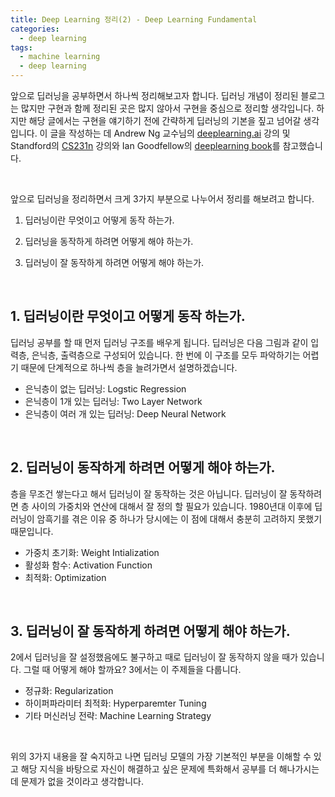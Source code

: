 ```yaml
---
title: Deep Learning 정리(2) - Deep Learning Fundamental
categories:
  - deep learning
tags:
  - machine learning
  - deep learning
---
```


앞으로 딥러닝을 공부하면서 하나씩 정리해보고자 합니다. 딥러닝 개념이 정리된 블로그는 많지만 구현과 함께 정리된 곳은 많지 않아서 구현을 중심으로 정리할 생각입니다. 하지만 해당 글에서는 구현을 얘기하기 전에 간략하게 딥러닝의 기본을 짚고 넘어갈 생각입니다. 이 글을 작성하는 데 Andrew Ng 교수님의 [deeplearning.ai](https://www.coursera.org/courses?query=deeplearning.ai) 강의 및 Standford의 [CS231n](http://cs231n.stanford.edu/) 강의와 Ian Goodfellow의 [deeplearning book](http://www.deeplearningbook.org/)를 참고했습니다. 

<br/>

앞으로 딥러닝을 정리하면서 크게 3가지 부분으로 나누어서 정리를 해보려고 합니다. 

1. 딥러닝이란 무엇이고 어떻게 동작 하는가.

2. 딥러닝을 동작하게 하려면 어떻게 해야 하는가.

3. 딥러닝이 잘 동작하게 하려면 어떻게 해야 하는가.

<br/>

## 1. 딥러닝이란 무엇이고 어떻게 동작 하는가.

딥러닝 공부를 할 때 먼저 딥러닝 구조를 배우게 됩니다. 딥러닝은 다음 그림과 같이 입력층, 은닉층, 출력층으로 구성되어 있습니다. 한 번에 이 구조를 모두 파악하기는 어렵기 때문에 단계적으로 하나씩 층을 늘려가면서 설명하겠습니다.

- 은닉층이 없는 딥러닝: Logstic Regression
- 은닉층이 1개 있는 딥러닝: Two Layer Network
- 은닉층이 여러 개 있는 딥러닝: Deep Neural Network

<br/>

## 2. 딥러닝이 동작하게 하려면 어떻게 해야 하는가.

층을 무조건 쌓는다고 해서 딥러닝이 잘 동작하는 것은 아닙니다. 딥러닝이 잘 동작하려면 층 사이의 가중치와 연산에 대해서 잘 정의 할 필요가 있습니다. 1980년대 이후에 딥러닝이 암흑기를 겪은 이유 중 하나가 당시에는 이 점에 대해서 충분히 고려하지 못했기 때문입니다. 

- 가중치 초기화: Weight Intialization
- 활성화 함수: Activation Function
- 최적화: Optimization

<br/>

## 3. 딥러닝이 잘 동작하게 하려면 어떻게 해야 하는가.

2에서 딥러닝을 잘 설정했음에도 불구하고 때로 딥러닝이 잘 동작하지 않을 때가 있습니다. 그럴 때 어떻게 해야 할까요? 3에서는 이 주제들을 다룹니다.

- 정규화: Regularization
- 하이퍼파라미터 최적화: Hyperparemter Tuning
- 기타 머신러닝 전략: Machine Learning Strategy

<br/>

위의 3가지 내용을 잘 숙지하고 나면 딥러닝 모델의 가장 기본적인 부분을 이해할 수 있고 해당 지식을 바탕으로 자신이 해결하고 싶은 문제에 특화해서 공부를 더 해나가시는 데 문제가 없을 것이라고 생각합니다.



